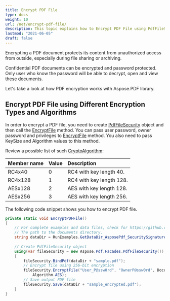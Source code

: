 ```yaml
---
title: Encrypt PDF File
type: docs
weight: 10
url: /net/encrypt-pdf-file/
description: This topic explains how to Encrypt PDF File using PdfFileSecurity Class.
lastmod: "2021-06-05"
draft: false
---
```

<script type="application/ld+json">
{
    "@context": "https://schema.org",
    "@type": "TechArticle",
    "headline": "Encrypt PDF File",
    "alternativeHeadline": "Secure PDF Encryption with C#",
    "abstract": "Discover how to enhance the security of your sensitive documents with the new PDF encryption feature using the PdfFileSecurity Class. This functionality allows you to password-protect your PDF files, ensuring that only authorized users can access them. Explore various encryption types and algorithms, including AES with a key length of up to 256 bits, for robust protection during file sharing and archiving",
    "author": {
        "@type": "Person",
        "name": "Anastasiia Holub",
        "givenName": "Anastasiia",
        "familyName": "Holub",
        "url": "https://www.linkedin.com/in/anastasiia-holub-750430225/"
    },
    "genre": "pdf document generation",
    "wordcount": "273",
    "proficiencyLevel": "Beginner",
    "publisher": {
        "@type": "Organization",
        "name": "Aspose.PDF for .NET",
        "url": "https://products.aspose.com/pdf",
        "logo": "https://www.aspose.cloud/templates/aspose/img/products/pdf/aspose_pdf-for-net.svg",
        "alternateName": "Aspose",
        "sameAs": [
            "https://facebook.com/aspose.pdf/",
            "https://twitter.com/asposepdf",
            "https://www.youtube.com/channel/UCmV9sEg_QWYPi6BJJs7ELOg/featured",
            "https://www.linkedin.com/company/aspose",
            "https://stackoverflow.com/questions/tagged/aspose",
            "https://aspose.quora.com/",
            "https://aspose.github.io/"
        ],
        "contactPoint": [
            {
                "@type": "ContactPoint",
                "telephone": "+1 903 306 1676",
                "contactType": "sales",
                "areaServed": "US",
                "availableLanguage": "en"
            },
            {
                "@type": "ContactPoint",
                "telephone": "+44 141 628 8900",
                "contactType": "sales",
                "areaServed": "GB",
                "availableLanguage": "en"
            },
            {
                "@type": "ContactPoint",
                "telephone": "+61 2 8006 6987",
                "contactType": "sales",
                "areaServed": "AU",
                "availableLanguage": "en"
            }
        ]
    },
    "url": "/net/encrypt-pdf-file/",
    "mainEntityOfPage": {
        "@type": "WebPage",
        "@id": "/net/encrypt-pdf-file/"
    },
    "dateModified": "2024-11-25",
    "description": "Aspose.PDF can perform not only simple and easy tasks but also cope with more complex goals. Check the next section for advanced users and developers."
}
</script>

Encrypting a PDF document protects its content from unauthorized access from outside, especially during file sharing or archiving.

Confidential PDF documents can be encrypted and password protected. Only user who know the password will be able to decrypt, open and view these documents.

Let's take a look at how PDF encryption works with Aspose.PDF library.

## Encrypt PDF File using Different Encryption Types and Algorithms

In order to encrypt a PDF file, you need to create [PdfFileSecurity](https://reference.aspose.com/pdf/net/aspose.pdf.facades/pdffilesecurity) object and then call the [EncryptFile](https://reference.aspose.com/pdf/net/aspose.pdf.facades/pdffilesecurity/methods/encryptfile) method. You can pass user password, owner password and privileges to [EncryptFile](https://reference.aspose.com/pdf/net/aspose.pdf.facades/pdffilesecurity/methods/encryptfile) method. You also need to pass KeySize and Algorithm values to this method. 

Review a possible list of such [CryptoAlgorithm](https://reference.aspose.com/pdf/net/aspose.pdf/cryptoalgorithm): 

|**Member name**|**Value**|**Description**|
| :- | :- | :- |
|RC4x40|0|RC4 with key length 40.|
|RC4x128|1|RC4 with key length 128.|
|AESx128|2|AES with key length 128.|
|AESx256|3|AES with key length 256.|

The following code snippet shows you how to encrypt PDF file.

```csharp
private static void EncryptPDFFile()
{
    // For complete examples and data files, check for https://github.com/aspose-pdf/Aspose.PDF-for-.NET
    // The path to the documents directory.
    string dataDir = RunExamples.GetDataDir_AsposePdf_SecuritySignatures();
    
    // Create PdfFileSecurity object
    using(var fileSecurity = new Aspose.Pdf.Facades.PdfFileSecurity())
    {
        fileSecurity.BindPdf(dataDir + "sample.pdf");
        // Encrypt file using 256-bit encryption
        fileSecurity.EncryptFile("User_P@ssw0rd", "OwnerP@ssw0rd", DocumentPrivilege.Print, KeySize.x256,
            Algorithm.AES);
        // Save output PDF file
        fileSecurity.Save(dataDir + "sample_encrypted.pdf");
    }
}
```

